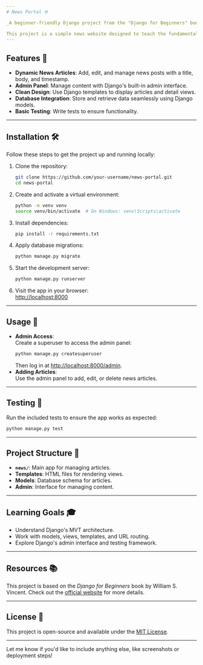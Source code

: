 ```yaml
---
# News Portal 🌐

_A beginner-friendly Django project from the "Django for Beginners" book by William S. Vincent._

This project is a simple news website designed to teach the fundamentals of Django's Model-View-Template (MVT) architecture. It includes features like dynamic articles, a user-friendly admin interface, and clean templates.
---
```


## Features 🚀

- **Dynamic News Articles**: Add, edit, and manage news posts with a title, body, and timestamp.
- **Admin Panel**: Manage content with Django's built-in admin interface.
- **Clean Design**: Use Django templates to display articles and detail views.
- **Database Integration**: Store and retrieve data seamlessly using Django models.
- **Basic Testing**: Write tests to ensure functionality.

---

## Installation 🛠️

Follow these steps to get the project up and running locally:

1. Clone the repository:

   ```bash
   git clone https://github.com/your-username/news-portal.git
   cd news-portal
   ```

2. Create and activate a virtual environment:

   ```bash
   python -m venv venv
   source venv/bin/activate  # On Windows: venv\Scripts\activate
   ```

3. Install dependencies:

   ```bash
   pip install -r requirements.txt
   ```

4. Apply database migrations:

   ```bash
   python manage.py migrate
   ```

5. Start the development server:

   ```bash
   python manage.py runserver
   ```

6. Visit the app in your browser:  
   [http://localhost:8000](http://localhost:8000)

---

## Usage 📖

- **Admin Access**:  
  Create a superuser to access the admin panel:
  ```bash
  python manage.py createsuperuser
  ```
  Then log in at [http://localhost:8000/admin](http://localhost:8000/admin).
- **Adding Articles**:  
  Use the admin panel to add, edit, or delete news articles.

---

## Testing 🧪

Run the included tests to ensure the app works as expected:

```bash
python manage.py test
```

---

## Project Structure 📂

- **`news/`**: Main app for managing articles.
- **Templates**: HTML files for rendering views.
- **Models**: Database schema for articles.
- **Admin**: Interface for managing content.

---

## Learning Goals 🎓

- Understand Django's MVT architecture.
- Work with models, views, templates, and URL routing.
- Explore Django's admin interface and testing framework.

---

## Resources 📚

This project is based on the _Django for Beginners_ book by William S. Vincent. Check out the [official website](https://djangoforbeginners.com/) for more details.

---

## License 📄

This project is open-source and available under the [MIT License](LICENSE).

---

Let me know if you'd like to include anything else, like screenshots or deployment steps!
